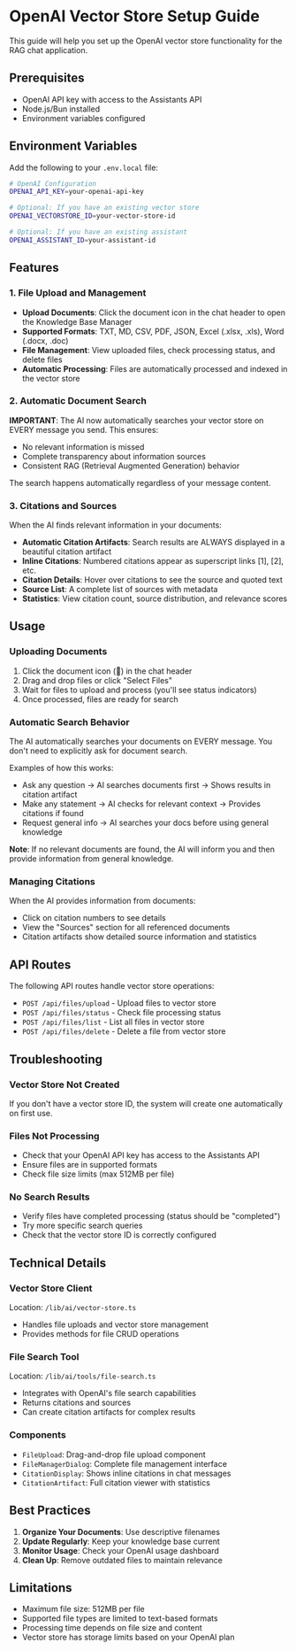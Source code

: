 # OpenAI Vector Store Setup Guide

This guide will help you set up the OpenAI vector store functionality for the RAG chat application.

## Prerequisites

- OpenAI API key with access to the Assistants API
- Node.js/Bun installed
- Environment variables configured

## Environment Variables

Add the following to your `.env.local` file:

```bash
# OpenAI Configuration
OPENAI_API_KEY=your-openai-api-key

# Optional: If you have an existing vector store
OPENAI_VECTORSTORE_ID=your-vector-store-id

# Optional: If you have an existing assistant
OPENAI_ASSISTANT_ID=your-assistant-id
```

## Features

### 1. File Upload and Management

- **Upload Documents**: Click the document icon in the chat header to open the Knowledge Base Manager
- **Supported Formats**: TXT, MD, CSV, PDF, JSON, Excel (.xlsx, .xls), Word (.docx, .doc)
- **File Management**: View uploaded files, check processing status, and delete files
- **Automatic Processing**: Files are automatically processed and indexed in the vector store

### 2. Automatic Document Search

**IMPORTANT**: The AI now automatically searches your vector store on EVERY message you send. This ensures:
- No relevant information is missed
- Complete transparency about information sources
- Consistent RAG (Retrieval Augmented Generation) behavior

The search happens automatically regardless of your message content.

### 3. Citations and Sources

When the AI finds relevant information in your documents:
- **Automatic Citation Artifacts**: Search results are ALWAYS displayed in a beautiful citation artifact
- **Inline Citations**: Numbered citations appear as superscript links [1], [2], etc.
- **Citation Details**: Hover over citations to see the source and quoted text
- **Source List**: A complete list of sources with metadata
- **Statistics**: View citation count, source distribution, and relevance scores

## Usage

### Uploading Documents

1. Click the document icon (📄) in the chat header
2. Drag and drop files or click "Select Files"
3. Wait for files to upload and process (you'll see status indicators)
4. Once processed, files are ready for search

### Automatic Search Behavior

The AI automatically searches your documents on EVERY message. You don't need to explicitly ask for document search. 

Examples of how this works:
- Ask any question → AI searches documents first → Shows results in citation artifact
- Make any statement → AI checks for relevant context → Provides citations if found
- Request general info → AI searches your docs before using general knowledge

**Note**: If no relevant documents are found, the AI will inform you and then provide information from general knowledge.

### Managing Citations

When the AI provides information from documents:
- Click on citation numbers to see details
- View the "Sources" section for all referenced documents
- Citation artifacts show detailed source information and statistics

## API Routes

The following API routes handle vector store operations:

- `POST /api/files/upload` - Upload files to vector store
- `POST /api/files/status` - Check file processing status
- `POST /api/files/list` - List all files in vector store
- `POST /api/files/delete` - Delete a file from vector store

## Troubleshooting

### Vector Store Not Created
If you don't have a vector store ID, the system will create one automatically on first use.

### Files Not Processing
- Check that your OpenAI API key has access to the Assistants API
- Ensure files are in supported formats
- Check file size limits (max 512MB per file)

### No Search Results
- Verify files have completed processing (status should be "completed")
- Try more specific search queries
- Check that the vector store ID is correctly configured

## Technical Details

### Vector Store Client
Location: `/lib/ai/vector-store.ts`
- Handles file uploads and vector store management
- Provides methods for file CRUD operations

### File Search Tool
Location: `/lib/ai/tools/file-search.ts`
- Integrates with OpenAI's file search capabilities
- Returns citations and sources
- Can create citation artifacts for complex results

### Components
- `FileUpload`: Drag-and-drop file upload component
- `FileManagerDialog`: Complete file management interface
- `CitationDisplay`: Shows inline citations in chat messages
- `CitationArtifact`: Full citation viewer with statistics

## Best Practices

1. **Organize Your Documents**: Use descriptive filenames
2. **Update Regularly**: Keep your knowledge base current
3. **Monitor Usage**: Check your OpenAI usage dashboard
4. **Clean Up**: Remove outdated files to maintain relevance

## Limitations

- Maximum file size: 512MB per file
- Supported file types are limited to text-based formats
- Processing time depends on file size and content
- Vector store has storage limits based on your OpenAI plan